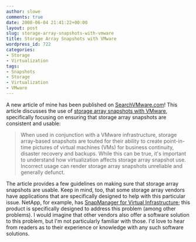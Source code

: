 ```yaml
---
author: slowe
comments: true
date: 2008-06-04 21:41:22+00:00
layout: post
slug: storage-array-snapshots-with-vmware
title: Storage Array Snapshots with VMware
wordpress_id: 722
categories:
- Storage
- Virtualization
tags:
- Snapshots
- Storage
- Virtualization
- VMware
---
```


A new article of mine has been published on [SearchVMware.com](http://searchvmware.techtarget.com/)! This article discusses the use of [storage array snapshots with VMware](http://searchvmware.techtarget.com/tip/0,289483,sid179_gci1316225,00.html), specifically focusing on ensuring that storage array snapshots are consistent and usable:

>When used in conjunction with a VMware infrastructure, storage array-based snapshots are touted for their ability to create point-in-time pictures of virtual machines (VMs) for business continuity, disaster recovery and backups. While this can be true, it's important to understand how virtualization affects storage array snapshot use. Incorrect usage can render storage array snapshots unreliable and generally defunct.

The article provides a few guidelines on making sure that storage array snapshots are usable. Keep in mind, too, that some storage array vendors have applications that are specifically designed to help with this particular issue. NetApp, for example, has [SnapManager for Virtual Infrastructure](http://www.netapp.com/us/products/management-software/snapmanager-virtual.html); this product is specifically designed to address this problem (among other problems). I would imagine that other vendors also offer a software solution to this problem, but I'm not particularly familiar with those. I'd love to hear from readers as to their experience or knowledge with any such software solutions.
